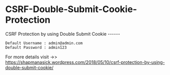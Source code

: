 # CSRF-Double-Submit-Cookie-Protection
CSRF Protection by using  Double Submit Cookie ------

    Default Username : admin@admin.com
    Default Password : admin123
    
  For more details visit ->> https://shapmanasick.wordpress.com/2018/05/10/csrf-protection-by-using-double-submit-cookie/
